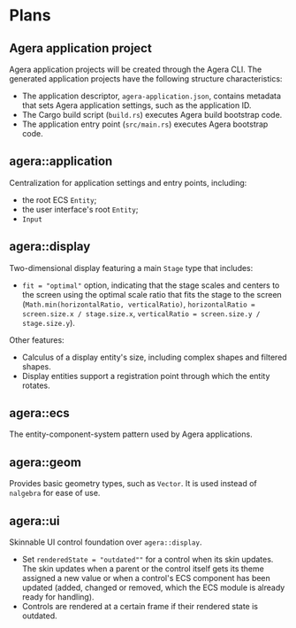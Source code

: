 # Plans

## Agera application project

Agera application projects will be created through the Agera CLI. The generated application projects have the following structure characteristics:

- The application descriptor, `agera-application.json`, contains metadata that sets Agera application settings, such as the application ID.
- The Cargo build script (`build.rs`) executes Agera build bootstrap code.
- The application entry point (`src/main.rs`) executes Agera bootstrap code.

## agera::application

Centralization for application settings and entry points, including:

- the root ECS `Entity`;
- the user interface's root `Entity`;
- `Input`

## agera::display

Two-dimensional display featuring a main `Stage` type that includes:

- `fit = "optimal"` option, indicating that the stage scales and centers to the screen using the optimal scale ratio that fits the stage to the screen (`Math.min(horizontalRatio, verticalRatio)`, `horizontalRatio = screen.size.x / stage.size.x`, `verticalRatio = screen.size.y / stage.size.y`).

Other features:

- Calculus of a display entity's size, including complex shapes and filtered shapes.
- Display entities support a registration point through which the entity rotates.

## agera::ecs

The entity-component-system pattern used by Agera applications.

## agera::geom

Provides basic geometry types, such as `Vector`. It is used instead of `nalgebra` for ease of use.

## agera::ui

Skinnable UI control foundation over `agera::display`.

- Set `renderedState = "outdated""` for a control when its skin updates. The skin updates when a parent or the control itself gets its theme assigned a new value or when a control's ECS component has been updated (added, changed or removed, which the ECS module is already ready for handling).
- Controls are rendered at a certain frame if their rendered state is outdated.